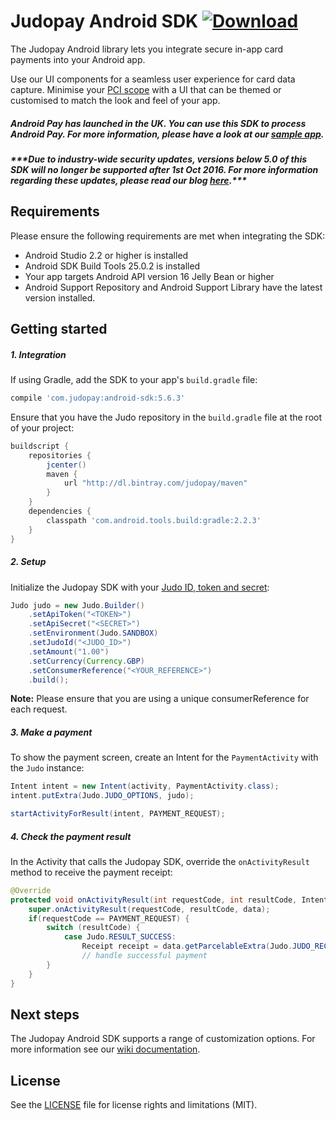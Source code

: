 # Judopay Android SDK [ ![Download](https://api.bintray.com/packages/judopay/maven/android-sdk/images/download.svg) ](https://bintray.com/judopay/maven/android-sdk/_latestVersion)

The Judopay Android library lets you integrate secure in-app card payments into your Android app.

Use our UI components for a seamless user experience for card data capture. Minimise your [PCI scope](https://www.pcisecuritystandards.org/pci_security/completing_self_assessment) with a UI that can be themed or customised to match the look and feel of your app.

##### Android Pay has launched in the UK. You can use this SDK to process Android Pay. For more information, please have a look at our [sample app](https://github.com/JudoPay/Judo-AndroidPay-Sample).

##### **\*\*\*Due to industry-wide security updates, versions below 5.0 of this SDK will no longer be supported after 1st Oct 2016. For more information regarding these updates, please read our blog [here](http://hub.judopay.com/pci31-security-updates/).*****

## Requirements
Please ensure the following requirements are met when integrating the SDK:
- Android Studio 2.2 or higher is installed
- Android SDK Build Tools 25.0.2 is installed
- Your app targets Android API version 16 Jelly Bean or higher
- Android Support Repository and Android Support Library have the latest version installed.

## Getting started
##### 1. Integration
If using Gradle, add the SDK to your app's `build.gradle` file:

```groovy
compile 'com.judopay:android-sdk:5.6.3'
```

Ensure that you have the Judo repository in the ```build.gradle``` file at the root of your project:
```groovy
buildscript {
    repositories {
        jcenter()
        maven {
            url "http://dl.bintray.com/judopay/maven"
        }
    }
    dependencies {
        classpath 'com.android.tools.build:gradle:2.2.3'
    }
}
```

##### 2. Setup
Initialize the Judopay SDK with your [Judo ID, token and secret](https://portal.judopay.com/account/settings):
```java
Judo judo = new Judo.Builder()
    .setApiToken("<TOKEN>")
    .setApiSecret("<SECRET>")
    .setEnvironment(Judo.SANDBOX)
    .setJudoId("<JUDO_ID>")
    .setAmount("1.00")
    .setCurrency(Currency.GBP)
    .setConsumerReference("<YOUR_REFERENCE>")
    .build();
```
**Note:** Please ensure that you are using a unique consumerReference for each request.

##### 3. Make a payment
To show the payment screen, create an Intent for the `PaymentActivity` with the ```Judo``` instance:
```java
Intent intent = new Intent(activity, PaymentActivity.class);
intent.putExtra(Judo.JUDO_OPTIONS, judo);

startActivityForResult(intent, PAYMENT_REQUEST);
```
##### 4. Check the payment result
In the Activity that calls the Judopay SDK, override the ```onActivityResult``` method to receive the payment receipt:
```java
@Override
protected void onActivityResult(int requestCode, int resultCode, Intent data) {
    super.onActivityResult(requestCode, resultCode, data);
    if(requestCode == PAYMENT_REQUEST) {
        switch (resultCode) {
            case Judo.RESULT_SUCCESS:
                Receipt receipt = data.getParcelableExtra(Judo.JUDO_RECEIPT);
                // handle successful payment
        }
    }
}
```

## Next steps
The Judopay Android SDK supports a range of customization options. For more information see our [wiki documentation](https://github.com/Judopay/Android-Sample-App/wiki). 

## License
See the [LICENSE](https://github.com/Judopay/Android-Sample-App/blob/master/LICENSE) file for license rights and limitations (MIT).
